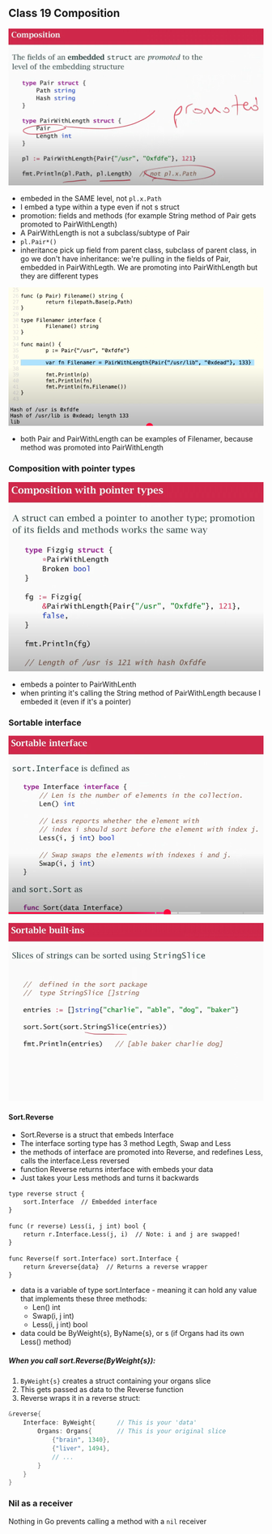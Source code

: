 ## Class 19 Composition

![](./img/composition.png)

- embeded in the SAME level, not `pl.x.Path`
- I embed a type within a type even if not s struct
- promotion: fields and methods (for example String method of Pair gets promoted to PairWithLength)
- A PairWithLength is not a subclass/subtype of Pair
- `pl.Pair*()`
- inheritance pick up field from parent class, subclass of parent class, in go we don't have inheritance: we're pulling in the fields of Pair, embedded in PairWithLegth. We are promoting into PairWithLength but they are different types

![](./img/composition2.png)
- both Pair and PairWithLength can be examples of Filenamer, because method was promoted into PairWithLength

### Composition with pointer types

![](./img/composition-pointers.png)

- embeds a pointer to PairWithLenth
- when printing it's calling the String method of PairWithLength because I embeded it (even if it's a pointer)

### Sortable interface

![](./img/sortable-interface.png)

![](./img/sortable-example.png)

#### Sort.Reverse
- Sort.Reverse is a struct that embeds Interface
- The interface sorting type has 3 method Legth, Swap and Less
- the methods of interface are promoted into Reverse, and redefines Less, calls the interface.Less reversed
- function Reverse returns interface with embeds your data
- Just takes your Less methods and turns it backwards

```
type reverse struct {
    sort.Interface  // Embedded interface
}

func (r reverse) Less(i, j int) bool {
    return r.Interface.Less(j, i)  // Note: i and j are swapped!
}

func Reverse(f sort.Interface) sort.Interface {
    return &reverse{data}  // Returns a reverse wrapper
}
```

- data is a variable of type sort.Interface - meaning it can hold any value that implements these three methods:
    - Len() int
    - Swap(i, j int)
    - Less(i, j int) bool
- data could be ByWeight{s}, ByName{s}, or s (if Organs had its own Less() method)

##### When you call sort.Reverse(ByWeight{s}):

1. `ByWeight{s}` creates a struct containing your organs slice
2. This gets passed as data to the Reverse function
3. Reverse wraps it in a reverse struct:

```go
&reverse{
    Interface: ByWeight{      // This is your 'data'
        Organs: Organs{       // This is your original slice
            {"brain", 1340},
            {"liver", 1494},
            // ...
        }
    }
}
```

### Nil as a receiver

Nothing in Go prevents calling a method with a `nil` receiver